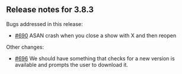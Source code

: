 ## Release notes for 3.8.3

Bugs addressed in this release:

* [#690](../../issues/690) ASAN crash when you close a show with X and then reopen

Other changes:

* [#696](../../issues/696) We should have something that checks for a new version is available and prompts the user to download it.

